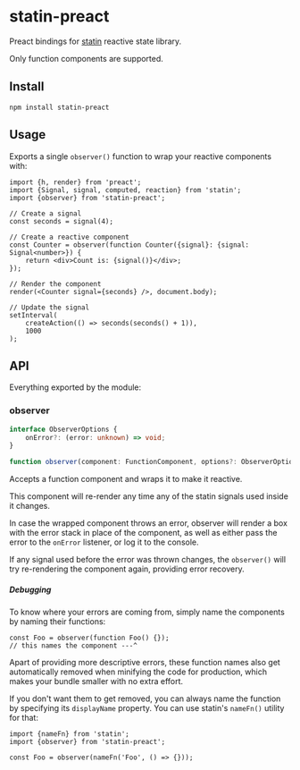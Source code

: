 # statin-preact

Preact bindings for [statin](https://github.com/tomasklaen/statin) reactive state library.

Only function components are supported.

## Install

```
npm install statin-preact
```

## Usage

Exports a single `observer()` function to wrap your reactive components with:

```tsx
import {h, render} from 'preact';
import {Signal, signal, computed, reaction} from 'statin';
import {observer} from 'statin-preact';

// Create a signal
const seconds = signal(4);

// Create a reactive component
const Counter = observer(function Counter({signal}: {signal: Signal<number>}) {
	return <div>Count is: {signal()}</div>;
});

// Render the component
render(<Counter signal={seconds} />, document.body);

// Update the signal
setInterval(
	createAction(() => seconds(seconds() + 1)),
	1000
);
```

## API

Everything exported by the module:

### observer

```ts
interface ObserverOptions {
	onError?: (error: unknown) => void;
}

function observer(component: FunctionComponent, options?: ObserverOptions): FunctionComponent;
```

Accepts a function component and wraps it to make it reactive.

This component will re-render any time any of the statin signals used inside it changes.

In case the wrapped component throws an error, observer will render a box with the error stack in place of the component, as well as either pass the error to the `onError` listener, or log it to the console.

If any signal used before the error was thrown changes, the `observer()` will try re-rendering the component again, providing error recovery.

##### Debugging

To know where your errors are coming from, simply name the components by naming their functions:

```tsx
const Foo = observer(function Foo() {});
// this names the component ---^
```

Apart of providing more descriptive errors, these function names also get automatically removed when minifying the code for production, which makes your bundle smaller with no extra effort.

If you don't want them to get removed, you can always name the function by specifying its `displayName` property. You can use statin's `nameFn()` utility for that:

```tsx
import {nameFn} from 'statin';
import {observer} from 'statin-preact';

const Foo = observer(nameFn('Foo', () => {}));
```
